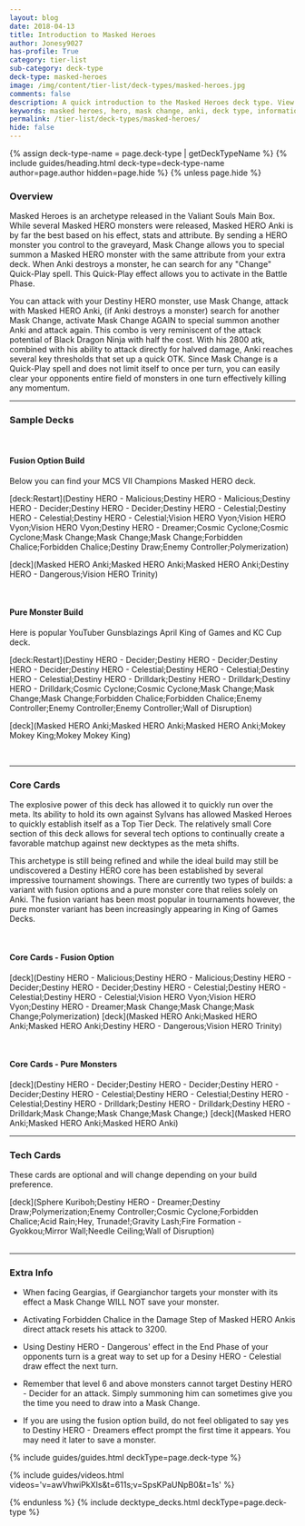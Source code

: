 ```yaml
---
layout: blog
date: 2018-04-13
title: Introduction to Masked Heroes
author: Jonesy9027
has-profile: True
category: tier-list
sub-category: deck-type
deck-type: masked-heroes
image: /img/content/tier-list/deck-types/masked-heroes.jpg
comments: false
description: A quick introduction to the Masked Heroes deck type. View sample decks, core cards, tech cards, quick tips, guides, videos and other information.
keywords: masked heroes, hero, mask change, anki, deck type, information, sample deck, core cards, tech cards, quick tips, guides, videos
permalink: /tier-list/deck-types/masked-heroes/
hide: false
---
```


{% assign deck-type-name = page.deck-type | getDeckTypeName %}
{% include guides/heading.html deck-type=deck-type-name author=page.author hidden=page.hide %}
{% unless page.hide %}

### Overview  

Masked Heroes is an archetype released in the Valiant Souls Main Box. While several Masked HERO monsters were released, Masked HERO Anki is by far the best based on his effect, stats and attribute. By sending a HERO monster you control to the graveyard, Mask Change allows you to special summon a Masked HERO monster with the same attribute from your extra deck. When Anki destroys a monster, he can search for any "Change" Quick-Play spell. This Quick-Play effect allows you to activate in the Battle Phase. 

You can attack with your Destiny HERO monster, use Mask Change, attack with Masked HERO Anki, (if Anki destroys a monster) search for another Mask Change, activate Mask Change AGAIN to special summon another Anki and attack again. This combo is very reminiscent of the attack potential of Black Dragon Ninja with half the cost. With his 2800 atk, combined with his ability to attack directly for halved damage, Anki reaches several key thresholds that set up a quick OTK. Since Mask Change is a Quick-Play spell and does not limit itself to once per turn, you can easily clear your opponents entire field of monsters in one turn effectively killing any momentum.
<br>

---

### Sample Decks  

<br>

#### Fusion Option Build  

Below you can find your MCS VII Champions Masked HERO deck.  

[deck:Restart](Destiny HERO - Malicious;Destiny HERO - Malicious;Destiny HERO - Decider;Destiny HERO - Decider;Destiny HERO - Celestial;Destiny HERO - Celestial;Destiny HERO - Celestial;Vision HERO Vyon;Vision HERO Vyon;Vision HERO Vyon;Destiny HERO - Dreamer;Cosmic Cyclone;Cosmic Cyclone;Mask Change;Mask Change;Mask Change;Forbidden Chalice;Forbidden Chalice;Destiny Draw;Enemy Controller;Polymerization)

[deck](Masked HERO Anki;Masked HERO Anki;Masked HERO Anki;Destiny HERO - Dangerous;Vision HERO Trinity)

<br>

#### Pure Monster Build  

Here is popular YouTuber Gunsblazings April King of Games and KC Cup deck.  

[deck:Restart](Destiny HERO - Decider;Destiny HERO - Decider;Destiny HERO - Decider;Destiny HERO - Celestial;Destiny HERO - Celestial;Destiny HERO - Celestial;Destiny HERO - Drilldark;Destiny HERO - Drilldark;Destiny HERO - Drilldark;Cosmic Cyclone;Cosmic Cyclone;Mask Change;Mask Change;Mask Change;Forbidden Chalice;Forbidden Chalice;Enemy Controller;Enemy Controller;Enemy Controller;Wall of Disruption)

[deck](Masked HERO Anki;Masked HERO Anki;Masked HERO Anki;Mokey Mokey King;Mokey Mokey King)

<br>

---

### Core Cards  

The explosive power of this deck has allowed it to quickly run over the meta. Its ability to hold its own against Sylvans has allowed Masked Heroes to quickly establish itself as a Top Tier Deck. The relatively small Core section of this deck allows for several tech options to continually create a favorable matchup against new decktypes as the meta shifts.  

This archetype is still being refined and while the ideal build may still be undiscovered a Destiny HERO core has been established by several impressive tournament showings. There are currently two types of builds: a variant with fusion options and a pure monster core that relies solely on Anki. The fusion variant has been most popular in tournaments however, the pure monster variant has been increasingly appearing in King of Games Decks.  

<br>

#### Core Cards - Fusion Option  
[deck](Destiny HERO - Malicious;Destiny HERO - Malicious;Destiny HERO - Decider;Destiny HERO - Decider;Destiny HERO - Celestial;Destiny HERO - Celestial;Destiny HERO - Celestial;Vision HERO Vyon;Vision HERO Vyon;Destiny HERO - Dreamer;Mask Change;Mask Change;Mask Change;Polymerization)
[deck](Masked HERO Anki;Masked HERO Anki;Masked HERO Anki;Destiny HERO - Dangerous;Vision HERO Trinity)

<br>

#### Core Cards - Pure Monsters    
[deck](Destiny HERO - Decider;Destiny HERO - Decider;Destiny HERO - Decider;Destiny HERO - Celestial;Destiny HERO - Celestial;Destiny HERO - Celestial;Destiny HERO - Drilldark;Destiny HERO - Drilldark;Destiny HERO - Drilldark;Mask Change;Mask Change;Mask Change;)
[deck](Masked HERO Anki;Masked HERO Anki;Masked HERO Anki)
<br>

---

### Tech Cards  

These cards are optional and will change depending on your build preference.  

[deck](Sphere Kuriboh;Destiny HERO - Dreamer;Destiny Draw;Polymerization;Enemy Controller;Cosmic Cyclone;Forbidden Chalice;Acid Rain;Hey, Trunade!;Gravity Lash;Fire Formation - Gyokkou;Mirror Wall;Needle Ceiling;Wall of Disruption)  
<br>

---

### Extra Info

* When facing Geargias, if Geargianchor targets your monster with its effect a Mask Change WILL NOT save your monster.

* Activating Forbidden Chalice in the Damage Step of Masked HERO Ankis direct attack resets his attack to 3200.  

* Using Destiny HERO - Dangerous' effect in the End Phase of your opponents turn is a great way to set up for a Desiny HERO - Celestial draw effect the next turn.  

* Remember that level 6 and above monsters cannot target Destiny HERO - Decider for an attack. Simply summoning him can sometimes give you the time you need to draw into a Mask Change.  

* If you are using the fusion option build, do not feel obligated to say yes to Destiny HERO - Dreamers effect prompt the first time it appears. You may need it later to save a monster. 


{% include guides/guides.html deckType=page.deck-type %}

{% include guides/videos.html videos='v=awVhwiPkXIs&t=611s;v=SpsKPaUNpB0&t=1s' %}

{% endunless %}
{% include decktype_decks.html deckType=page.deck-type %}
